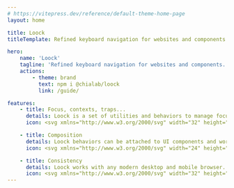 ```yaml
---
# https://vitepress.dev/reference/default-theme-home-page
layout: home

title: Loock
titleTemplate: Refined keyboard navigation for websites and components

hero:
    name: 'Loock'
    tagline: 'Refined keyboard navigation for websites and components.'
    actions:
        - theme: brand
          text: npm i @chialab/loock
          link: /guide/

features:
    - title: Focus, contexts, traps...
      details: Loock is a set of utilities and behaviors to manage focus locally, to trap it in a specific context, to navigate using keyboard arrows and more.
      icon: <svg xmlns="http://www.w3.org/2000/svg" width="32" height="32" viewBox="0 0 24 24"><g fill="currentColor"><circle cx="5" cy="5" r="3"/><circle cx="19" cy="19" r="3"/><path fill-rule="evenodd" d="M10.25 5a.75.75 0 0 1 .75-.75h5.132c2.751 0 3.797 3.593 1.476 5.07l-10.41 6.625c-1.056.672-.58 2.305.67 2.305h3.321l-.22-.22a.75.75 0 1 1 1.061-1.06l1.5 1.5a.75.75 0 0 1 0 1.06l-1.5 1.5a.75.75 0 1 1-1.06-1.06l.22-.22H7.867c-2.751 0-3.797-3.593-1.476-5.07l10.411-6.625c1.055-.672.58-2.305-.671-2.305H11a.75.75 0 0 1-.75-.75Z" clip-rule="evenodd"/></g></svg>

    - title: Composition
      details: Loock behaviors can be attached to UI components and work with any framework. They are designed to be easily plugged-in and plugged-out.
      icon: <svg xmlns="http://www.w3.org/2000/svg" width="24" height="24" viewBox="0 0 24 24" fill="none" stroke="currentColor" stroke-width="2" stroke-linecap="round" stroke-linejoin="round" class="lucide lucide-toy-brick"><rect width="18" height="12" x="3" y="8" rx="1"/><path d="M10 8V5c0-.6-.4-1-1-1H6a1 1 0 0 0-1 1v3"/><path d="M19 8V5c0-.6-.4-1-1-1h-3a1 1 0 0 0-1 1v3"/></svg>

    - title: Consistency
      details: Loock works with any modern desktop and mobile browser. E2E testing is performed against Chromium, Firefox and Webkit in order to check consistency.
      icon: <svg xmlns="http://www.w3.org/2000/svg" width="32" height="32" viewBox="0 0 24 24"><g fill="currentColor"><path fill-rule="evenodd" d="M15.75 6a3.75 3.75 0 1 0-7.5 0a3.75 3.75 0 0 0 7.5 0ZM12 3.75a2.25 2.25 0 1 1 0 4.5a2.25 2.25 0 0 1 0-4.5ZM9.25 18a3.75 3.75 0 1 0-7.5 0a3.75 3.75 0 0 0 7.5 0ZM5.5 15.75a2.25 2.25 0 1 1 0 4.5a2.25 2.25 0 0 1 0-4.5Zm13-1.5a3.75 3.75 0 1 1 0 7.5a3.75 3.75 0 0 1 0-7.5ZM20.75 18a2.25 2.25 0 1 0-4.5 0a2.25 2.25 0 0 0 4.5 0Z" clip-rule="evenodd"/><path d="M7.205 7.562a.75.75 0 0 0-.993-1.124A8.73 8.73 0 0 0 3.25 13a.75.75 0 0 0 1.5 0a7.23 7.23 0 0 1 2.455-5.438Zm10.583-1.124a.75.75 0 0 0-.993 1.124A7.23 7.23 0 0 1 19.25 13a.75.75 0 0 0 1.5 0a8.73 8.73 0 0 0-2.962-6.562Zm-7.601 13.584a.75.75 0 1 0-.374 1.452a8.773 8.773 0 0 0 4.374 0a.75.75 0 1 0-.374-1.452A7.267 7.267 0 0 1 12 20.25a7.31 7.31 0 0 1-1.813-.228Z"/></g></svg>
---
```

